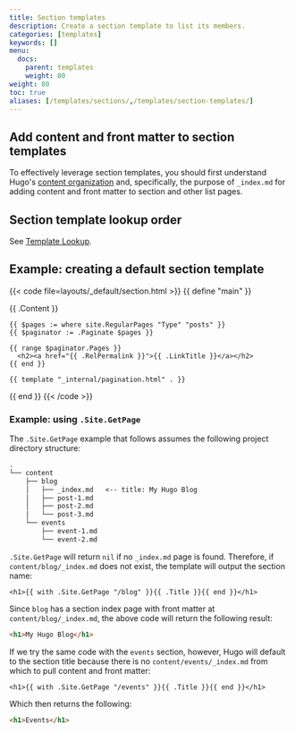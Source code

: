 ```yaml
---
title: Section templates
description: Create a section template to list its members.
categories: [templates]
keywords: []
menu:
  docs:
    parent: templates
    weight: 80
weight: 80
toc: true
aliases: [/templates/sections/,/templates/section-templates/]
---
```


## Add content and front matter to section templates

To effectively leverage section templates, you should first understand Hugo's [content organization](/content-management/organization/) and, specifically, the purpose of `_index.md` for adding content and front matter to section and other list pages.

## Section template lookup order

See [Template Lookup](/templates/lookup-order/).

## Example: creating a default section template

{{< code file=layouts/_default/section.html >}}
{{ define "main" }}
  <main>
    {{ .Content }}

    {{ $pages := where site.RegularPages "Type" "posts" }}
    {{ $paginator := .Paginate $pages }}

    {{ range $paginator.Pages }}
      <h2><a href="{{ .RelPermalink }}">{{ .LinkTitle }}</a></h2>
    {{ end }}

    {{ template "_internal/pagination.html" . }}
  </main>
{{ end }}
{{< /code >}}

### Example: using `.Site.GetPage`

The `.Site.GetPage` example that follows assumes the following project directory structure:

```txt
.
└── content
    ├── blog
    │   ├── _index.md   <-- title: My Hugo Blog
    │   ├── post-1.md
    │   ├── post-2.md
    │   └── post-3.md
    └── events
        ├── event-1.md
        └── event-2.md
```

`.Site.GetPage` will return `nil` if no `_index.md` page is found. Therefore, if `content/blog/_index.md` does not exist, the template will output the section name:

```go-html-template
<h1>{{ with .Site.GetPage "/blog" }}{{ .Title }}{{ end }}</h1>
```

Since `blog` has a section index page with front matter at `content/blog/_index.md`, the above code will return the following result:

```html
<h1>My Hugo Blog</h1>
```

If we try the same code with the `events` section, however, Hugo will default to the section title because there is no `content/events/_index.md` from which to pull content and front matter:

```go-html-template
<h1>{{ with .Site.GetPage "/events" }}{{ .Title }}{{ end }}</h1>
```

Which then returns the following:

```html
<h1>Events</h1>
```

[contentorg]: /content-management/organization/
[lookup]: /templates/lookup-order/
[`where`]: /functions/collections/where/
[sections]: /content-management/sections/
